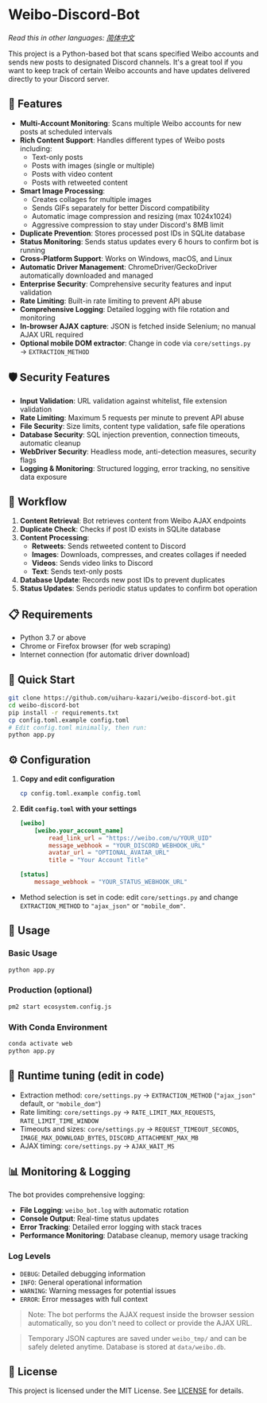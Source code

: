 # Weibo-Discord-Bot

*Read this in other languages: [简体中文](README.zh-CN.md)*

This project is a Python-based bot that scans specified Weibo accounts and sends new posts to designated Discord channels. It's a great tool if you want to keep track of certain Weibo accounts and have updates delivered directly to your Discord server.

## 🚀 Features

* **Multi-Account Monitoring**: Scans multiple Weibo accounts for new posts at scheduled intervals
* **Rich Content Support**: Handles different types of Weibo posts including:
  * Text-only posts
  * Posts with images (single or multiple)
  * Posts with video content
  * Posts with retweeted content
* **Smart Image Processing**: 
  * Creates collages for multiple images
  * Sends GIFs separately for better Discord compatibility
  * Automatic image compression and resizing (max 1024x1024)
  * Aggressive compression to stay under Discord's 8MB limit
* **Duplicate Prevention**: Stores processed post IDs in SQLite database
* **Status Monitoring**: Sends status updates every 6 hours to confirm bot is running
* **Cross-Platform Support**: Works on Windows, macOS, and Linux
* **Automatic Driver Management**: ChromeDriver/GeckoDriver automatically downloaded and managed
* **Enterprise Security**: Comprehensive security features and input validation
* **Rate Limiting**: Built-in rate limiting to prevent API abuse
* **Comprehensive Logging**: Detailed logging with file rotation and monitoring
* **In-browser AJAX capture**: JSON is fetched inside Selenium; no manual AJAX URL required
* **Optional mobile DOM extractor**: Change in code via `core/settings.py` → `EXTRACTION_METHOD`

## 🛡️ Security Features

* **Input Validation**: URL validation against whitelist, file extension validation
* **Rate Limiting**: Maximum 5 requests per minute to prevent API abuse
* **File Security**: Size limits, content type validation, safe file operations
* **Database Security**: SQL injection prevention, connection timeouts, automatic cleanup
* **WebDriver Security**: Headless mode, anti-detection measures, security flags
* **Logging & Monitoring**: Structured logging, error tracking, no sensitive data exposure

## 🔄 Workflow

1. **Content Retrieval**: Bot retrieves content from Weibo AJAX endpoints
2. **Duplicate Check**: Checks if post ID exists in SQLite database
3. **Content Processing**: 
   - **Retweets**: Sends retweeted content to Discord
   - **Images**: Downloads, compresses, and creates collages if needed
   - **Videos**: Sends video links to Discord
   - **Text**: Sends text-only posts
4. **Database Update**: Records new post IDs to prevent duplicates
5. **Status Updates**: Sends periodic status updates to confirm bot operation

## 📋 Requirements

* Python 3.7 or above
* Chrome or Firefox browser (for web scraping)
* Internet connection (for automatic driver download)

## 🚀 Quick Start

```bash
git clone https://github.com/uiharu-kazari/weibo-discord-bot.git
cd weibo-discord-bot
pip install -r requirements.txt
cp config.toml.example config.toml
# Edit config.toml minimally, then run:
python app.py
```

## ⚙️ Configuration

1. **Copy and edit configuration**
   ```bash
   cp config.toml.example config.toml
   ```

2. **Edit `config.toml` with your settings**
   ```toml
   [weibo]
       [weibo.your_account_name]
           read_link_url = "https://weibo.com/u/YOUR_UID"
           message_webhook = "YOUR_DISCORD_WEBHOOK_URL"
           avatar_url = "OPTIONAL_AVATAR_URL"
           title = "Your Account Title"
   
   [status]
       message_webhook = "YOUR_STATUS_WEBHOOK_URL"
   ```

- Method selection is set in code: edit `core/settings.py` and change `EXTRACTION_METHOD` to `"ajax_json"` or `"mobile_dom"`.

 

## 🎯 Usage

### Basic Usage
```bash
python app.py
```

### Production (optional)
```bash
pm2 start ecosystem.config.js
```

### With Conda Environment
```bash
conda activate web
python app.py
```

## 🔧 Runtime tuning (edit in code)

- Extraction method: `core/settings.py` → `EXTRACTION_METHOD` (`"ajax_json"` default, or `"mobile_dom"`)
- Rate limiting: `core/settings.py` → `RATE_LIMIT_MAX_REQUESTS`, `RATE_LIMIT_TIME_WINDOW`
- Timeouts and sizes: `core/settings.py` → `REQUEST_TIMEOUT_SECONDS`, `IMAGE_MAX_DOWNLOAD_BYTES`, `DISCORD_ATTACHMENT_MAX_MB`
- AJAX timing: `core/settings.py` → `AJAX_WAIT_MS`

## 📊 Monitoring & Logging

The bot provides comprehensive logging:
- **File Logging**: `weibo_bot.log` with automatic rotation
- **Console Output**: Real-time status updates
- **Error Tracking**: Detailed error logging with stack traces
- **Performance Monitoring**: Database cleanup, memory usage tracking

### Log Levels
- `DEBUG`: Detailed debugging information
- `INFO`: General operational information
- `WARNING`: Warning messages for potential issues
- `ERROR`: Error messages with full context

> Note: The bot performs the AJAX request inside the browser session automatically, so you don't need to collect or provide the AJAX URL.

 

> Temporary JSON captures are saved under `weibo_tmp/` and can be safely deleted anytime. Database is stored at `data/weibo.db`.

 

 

## 📄 License

This project is licensed under the MIT License. See [LICENSE](LICENSE) for details.

 

